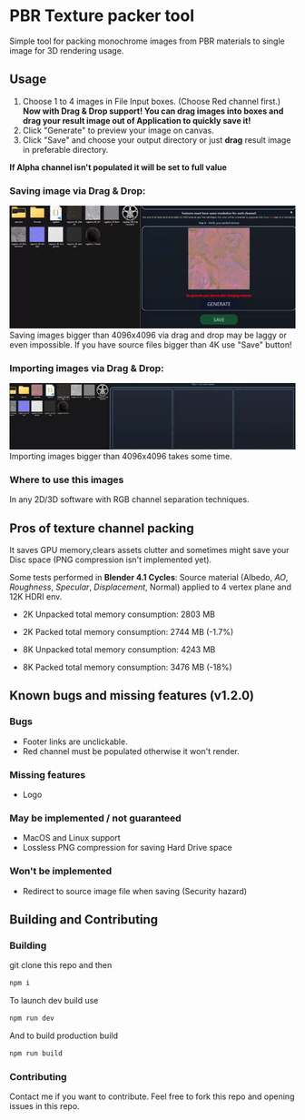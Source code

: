 # PBR Texture packer tool

Simple tool for packing monochrome images from PBR materials to single image for 3D rendering usage.

## Usage

1. Choose 1 to 4 images in File Input boxes. (Choose Red channel first.)
**Now with Drag & Drop support! You can drag images into boxes and drag your result image out of Application to quickly save it!**
2. Click "Generate" to preview your image on canvas.
3. Click "Save" and choose your output directory or just **drag** result image in preferable directory.

**If Alpha channel isn't populated it will be set to full value**

### Saving image via Drag & Drop:
![save image with d&d](https://github.com/Stanisgrox/PBR-Texture-Packer/blob/master/.github/demo.gif)
Saving images bigger than 4096x4096 via drag and drop may be laggy or even impossible. If you have source files bigger than 4K use "Save" button!

### Importing images via Drag & Drop:
![load image with d&d](https://github.com/Stanisgrox/PBR-Texture-Packer/blob/master/.github/demo2.gif)
Importing images bigger than 4096x4096 takes some time.

### Where to use this images

In any 2D/3D software with RGB channel separation techniques.

## Pros of texture channel packing

It saves GPU memory,clears assets clutter and sometimes might save your Disc space (PNG compression isn't implemented yet).

Some tests performed in **Blender 4.1 Cycles**:
Source material (Albedo, _AO_, _Roughness_, _Specular_, _Displacement_, Normal) applied to 4 vertex plane and 12K HDRI env.

- 2K Unpacked total memory consumption: 2803 MB
- 2K Packed total memory consumption: 2744 MB (-1.7%)

- 8K Unpacked total memory consumption: 4243 MB
- 8K Packed total memory consumption: 3476 MB (-18%)

## Known bugs and missing features (v1.2.0)

### Bugs
- Footer links are unclickable.
- Red channel must be populated otherwise it won't render.

### Missing features
- Logo

### May be implemented / not guaranteed
- MacOS and Linux support
- Lossless PNG compression for saving Hard Drive space

### Won't be implemented
- Redirect to source image file when saving (Security hazard)

## Building and Contributing
### Building
git clone this repo and then
```powershell
npm i
```
To launch dev build use
```bash
npm run dev
```
And to build production build
```bash
npm run build
```
### Contributing

Contact me if you want to contribute. Feel free to fork this repo and opening issues in this repo.
